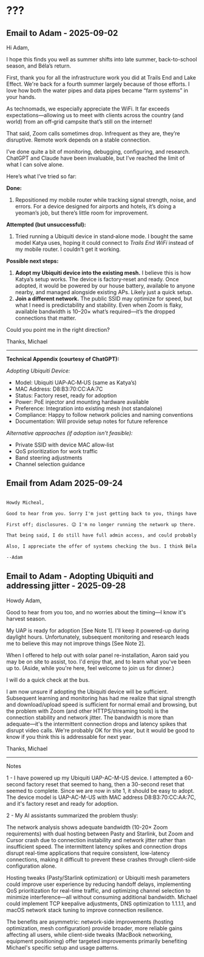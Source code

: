 # ???

## Email to Adam - 2025-09-02

Hi Adam,

I hope this finds you well as summer shifts into late summer, back-to-school season, and Béla’s return.

First, thank you for all the infrastructure work you did at Trails End and Lake Effect. We're back for a fourth summer largely because of those efforts. I love how both the water pipes and data pipes became “farm systems” in your hands.

As technomads, we especially appreciate the WiFi. It far exceeds expectations—allowing us to meet with clients across the country (and world) from an off‑grid campsite that’s still on the internet!

That said, Zoom calls sometimes drop. Infrequent as they are, they’re disruptive. Remote work depends on a stable connection.

I’ve done quite a bit of monitoring, debugging, configuring, and research. ChatGPT and Claude have been invaluable, but I’ve reached the limit of what I can solve alone.

Here’s what I’ve tried so far:

**Done:**

1. Repositioned my mobile router while tracking signal strength, noise, and errors. For a device designed for airports and hotels, it’s doing a yeoman’s job, but there’s little room for improvement.

**Attempted (but unsuccessful):**

1. Tried running a Ubiquiti device in stand‑alone mode. I bought the same model Katya uses, hoping it could connect to *Trails End WiFi* instead of my mobile router. I couldn’t get it working.

**Possible next steps:**

1. **Adopt my Ubiquiti device into the existing mesh.** I believe this is how Katya’s setup works. The device is factory‑reset and ready. Once adopted, it would be powered by our house battery, available to anyone nearby, and managed alongside existing APs. Likely just a quick setup.
2. **Join a different network.** The public SSID may optimize for speed, but what I need is predictability and stability. Even when Zoom is flaky, available bandwidth is 10–20× what’s required—it’s the dropped connections that matter.

Could you point me in the right direction?

Thanks,
Michael

---

**Technical Appendix (courtesy of ChatGPT):**

*Adopting Ubiquiti Device:*

* Model: Ubiquiti UAP‑AC‑M‑US (same as Katya’s)
* MAC Address: D8\:B3:70\:CC\:AA:7C
* Status: Factory reset, ready for adoption
* Power: PoE injector and mounting hardware available
* Preference: Integration into existing mesh (not standalone)
* Compliance: Happy to follow network policies and naming conventions
* Documentation: Will provide setup notes for future reference

*Alternative approaches (if adoption isn’t feasible):*

* Private SSID with device MAC allow‑list
* QoS prioritization for work traffic
* Band steering adjustments
* Channel selection guidance

## Email from Adam 2025-09-24

``` markdown

Howdy Micheal, 

Good to hear from you. Sorry I'm just getting back to you, things have been quite busy here, and I've fallen behind in emails. 

First off; disclosures. 😉 I'm no longer running the network up there. I handed that off to Jeff in the spring at Aarons request. 

That being said, I do still have full admin access, and could probably help you get your uap mesh adopted. In fact, most likely if you give it a factory reset, and power it up, It will show up in my dashboard for adoption. Shoot me a text when it's fired up.

Also, I appreciate the offer of systems checking the bus. I think Béla left it in good order, but I certainly wouldn't complain if you dropped by and had a look. I think the keys are in the door. 

--Adam

```

## Email to Adam - Adopting Ubiquiti and addressing jitter - 2025-09-28

Howdy Adam,

Good to hear from you too, and no worries about the timing—I know it's harvest season.

My UAP is ready for adoption [See Note 1].  I'll keep it powered-up during daylight hours.   Unfortunately, subsequent monitoring and research leads me to believe this may not improve things [See Note 2].

When I offered to help out with solar panel re-installation, Aaron said you may be on site to assist, too. I'd enjoy that, and to learn what you've been up to. (Aside, while you're here, feel welcome to join us for dinner.)

I will do a quick check at the bus.

I am now unsure if adopting the Ubiquiti device will be sufficient. Subsequent learning and monitoring has had me realize that signal strength and download/upload speed is sufficient for normal email and browsing, but the problem with Zoom (and other HTTPS/streaming tools) is the connection stability and network jitter. The bandwidth is more than adequate—it's the intermittent connection drops and latency spikes that disrupt video calls. We're probably OK for this year, but it would be good to know if you think this is addressable for next year.

Thanks,
Michael

---

Notes

1 - I have powered up my Ubiquiti UAP-AC-M-US device. I attempted a 60-second factory reset that seemed to hang, then a 30-second reset that seemed to complete. Since we are now in site 1, it should be easy to adopt. The device model is UAP-AC-M-US with MAC address D8:B3:70:CC:AA:7C, and it's factory reset and ready for adoption.

2 - My AI assistants summarized the problem thusly:

The network analysis shows adequate bandwidth (10-20× Zoom requirements) with dual hosting between Pasty and Starlink, but Zoom and Cursor crash due to connection instability and network jitter rather than insufficient speed. The intermittent latency spikes and connection drops disrupt real-time applications that require consistent, low-latency connections, making it difficult to prevent these crashes through client-side configuration alone.

Hosting tweaks (Pasty/Starlink optimization) or Ubiquiti mesh parameters could improve user experience by reducing handoff delays, implementing QoS prioritization for real-time traffic, and optimizing channel selection to minimize interference—all without consuming additional bandwidth. Michael could implement TCP keepalive adjustments, DNS optimization to 1.1.1.1, and macOS network stack tuning to improve connection resilience.

The benefits are asymmetric: network-side improvements (hosting optimization, mesh configuration) provide broader, more reliable gains affecting all users, while client-side tweaks (MacBook networking, equipment positioning) offer targeted improvements primarily benefiting Michael's specific setup and usage patterns.

